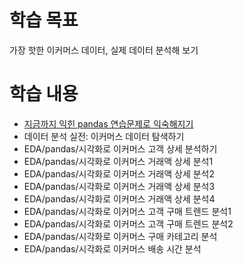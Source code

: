 # 학습 목표
가장 핫한 이커머스 데이터, 실제 데이터 분석해 보기

# 학습 내용
- [지금까지 익힌 pandas 연습문제로 익숙해지기](https://github.com/kimayeon-hub/Python_for_AI/blob/master/Data%20Analysis/E-commerce%20Data%20Analysis/practice%20pandas.ipynb)
- 데이터 분석 실전: 이커머스 데이터 탐색하기
- EDA/pandas/시각화로 이커머스 고객 상세 분석하기
- EDA/pandas/시각화로 이커머스 거래액 상세 분석1
- EDA/pandas/시각화로 이커머스 거래액 상세 분석2
- EDA/pandas/시각화로 이커머스 거래액 상세 분석3
- EDA/pandas/시각화로 이커머스 거래액 상세 분석4
- EDA/pandas/시각화로 이커머스 고객 구매 트렌드 분석1
- EDA/pandas/시각화로 이커머스 고객 구매 트렌드 분석2
- EDA/pandas/시각화로 이커머스 구매 카테고리 분석
- EDA/pandas/시각화로 이커머스 배송 시간 분석
